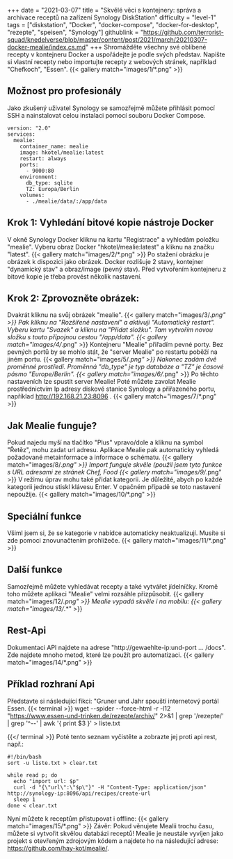 +++
date = "2021-03-07"
title = "Skvělé věci s kontejnery: správa a archivace receptů na zařízení Synology DiskStation"
difficulty = "level-1"
tags = ["diskstation", "Docker", "docker-compose", "docker-for-desktop", "rezepte", "speisen", "Synology"]
githublink = "https://github.com/terrorist-squad/knedelverse/blob/master/content/post/2021/march/20210307-docker-mealie/index.cs.md"
+++
Shromážděte všechny své oblíbené recepty v kontejneru Docker a uspořádejte je podle svých představ. Napište si vlastní recepty nebo importujte recepty z webových stránek, například "Chefkoch", "Essen".
{{< gallery match="images/1/*.png" >}}

## Možnost pro profesionály
Jako zkušený uživatel Synology se samozřejmě můžete přihlásit pomocí SSH a nainstalovat celou instalaci pomocí souboru Docker Compose.
```
version: "2.0"
services:
  mealie:
    container_name: mealie
    image: hkotel/mealie:latest
    restart: always
    ports:
      - 9000:80
    environment:
      db_type: sqlite
      TZ: Europa/Berlin
    volumes:
      - ./mealie/data/:/app/data

```

## Krok 1: Vyhledání bitové kopie nástroje Docker
V okně Synology Docker kliknu na kartu "Registrace" a vyhledám položku "mealie". Vyberu obraz Docker "hkotel/mealie:latest" a kliknu na značku "latest".
{{< gallery match="images/2/*.png" >}}
Po stažení obrázku je obrázek k dispozici jako obrázek. Docker rozlišuje 2 stavy, kontejner "dynamický stav" a obraz/image (pevný stav). Před vytvořením kontejneru z bitové kopie je třeba provést několik nastavení.
## Krok 2: Zprovozněte obrázek:
Dvakrát kliknu na svůj obrázek "mealie".
{{< gallery match="images/3/*.png" >}}
Pak kliknu na "Rozšířené nastavení" a aktivuji "Automatický restart". Vyberu kartu "Svazek" a kliknu na "Přidat složku". Tam vytvořím novou složku s touto přípojnou cestou "/app/data".
{{< gallery match="images/4/*.png" >}}
Kontejneru "Mealie" přiřadím pevné porty. Bez pevných portů by se mohlo stát, že "server Mealie" po restartu poběží na jiném portu.
{{< gallery match="images/5/*.png" >}}
Nakonec zadám dvě proměnné prostředí. Proměnná "db_type" je typ databáze a "TZ" je časové pásmo "Europe/Berlin".
{{< gallery match="images/6/*.png" >}}
Po těchto nastaveních lze spustit server Mealie! Poté můžete zavolat Mealie prostřednictvím Ip adresy diskové stanice Synology a přiřazeného portu, například http://192.168.21.23:8096 .
{{< gallery match="images/7/*.png" >}}

## Jak Mealie funguje?
Pokud najedu myší na tlačítko "Plus" vpravo/dole a kliknu na symbol "Řetěz", mohu zadat url adresu. Aplikace Mealie pak automaticky vyhledá požadované metainformace a informace o schématu.
{{< gallery match="images/8/*.png" >}}
Import funguje skvěle (použil jsem tyto funkce s URL adresami ze stránek Chef, Food
{{< gallery match="images/9/*.png" >}}
V režimu úprav mohu také přidat kategorii. Je důležité, abych po každé kategorii jednou stiskl klávesu Enter. V opačném případě se toto nastavení nepoužije.
{{< gallery match="images/10/*.png" >}}

## Speciální funkce
Všiml jsem si, že se kategorie v nabídce automaticky neaktualizují. Musíte si zde pomoci znovunačtením prohlížeče.
{{< gallery match="images/11/*.png" >}}

## Další funkce
Samozřejmě můžete vyhledávat recepty a také vytvářet jídelníčky. Kromě toho můžete aplikaci "Mealie" velmi rozsáhle přizpůsobit.
{{< gallery match="images/12/*.png" >}}
Mealie vypadá skvěle i na mobilu:
{{< gallery match="images/13/*.*" >}}

## Rest-Api
Dokumentaci API najdete na adrese "http://gewaehlte-ip:und-port ... /docs". Zde najdete mnoho metod, které lze použít pro automatizaci.
{{< gallery match="images/14/*.png" >}}

## Příklad rozhraní Api
Představte si následující fikci: "Gruner und Jahr spouští internetový portál Essen.
{{< terminal >}}
wget --spider --force-html -r -l12  "https://www.essen-und-trinken.de/rezepte/archiv/"  2>&1 | grep '/rezepte/' | grep '^--' | awk '{ print $3 }' > liste.txt

{{</ terminal >}}
Poté tento seznam vyčistěte a zobrazte jej proti api rest, např.:
```
#!/bin/bash
sort -u liste.txt > clear.txt

while read p; do
  echo "import url: $p"
  curl -d "{\"url\":\"$p\"}" -H "Content-Type: application/json" http://synology-ip:8096/api/recipes/create-url
  sleep 1
done < clear.txt

```
Nyní můžete k receptům přistupovat i offline:
{{< gallery match="images/15/*.png" >}}
Závěr: Pokud věnujete Mealii trochu času, můžete si vytvořit skvělou databázi receptů! Mealie je neustále vyvíjen jako projekt s otevřeným zdrojovým kódem a najdete ho na následující adrese: https://github.com/hay-kot/mealie/.
